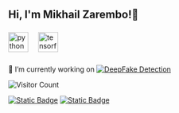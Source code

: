 <h2> Hi, I'm Mikhail Zarembo!👋 </h2>


###

<div align="left">
  <img src="https://skillicons.dev/icons?i=py" height="40" alt="python logo"  />
  <img width="12" />
  <img src="https://skillicons.dev/icons?i=py" height="40" alt="tensorflow"  />
  <img width="12" />

</div>

###


🔭 I’m currently working on 
[![DeepFake Detection](https://svg.bookmark.style/api?url=https://github.com/pshakhmin/deepfakes&mode=light&style=horizontal)](https://github.com/pshakhmin/deepfakes)


![Visitor Count](https://profile-counter.glitch.me/{Mikzarjr}/count.svg)

[![Static Badge](https://img.shields.io/badge/Telegram-blue?style=flat&logo=telegram&logoColor=blue&logoSize=auto&labelColor=black)](https://t.me/michellangelloo)
[![Static Badge](https://img.shields.io/badge/Gmail-red?style=flat&logo=gmail&logoColor=red&logoSize=auto&labelColor=black)](mailto:mikzar.jr@gmail.com?subject=From%20GitHub)
